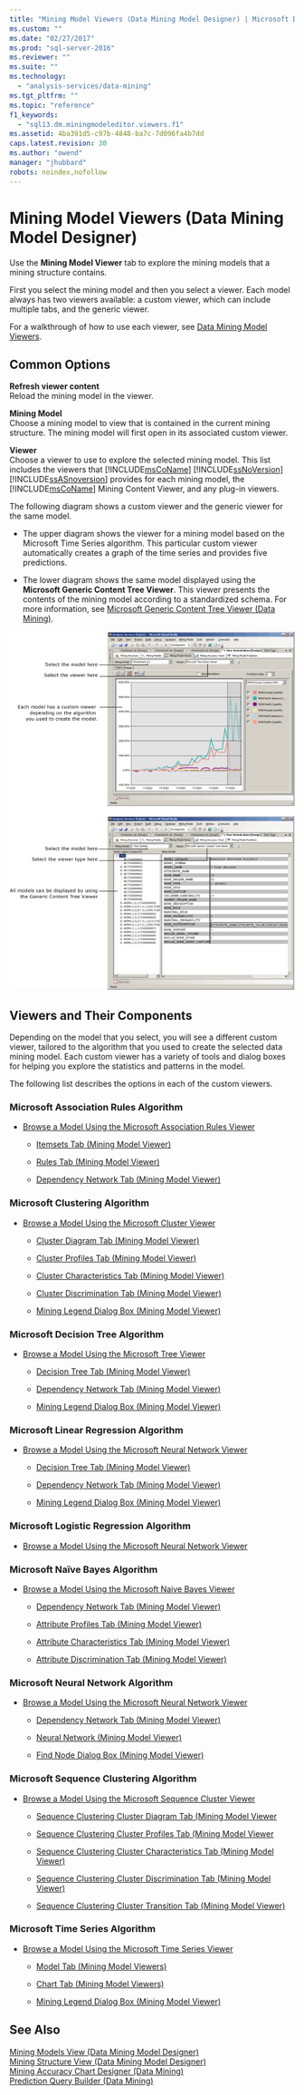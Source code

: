 ```yaml
---
title: "Mining Model Viewers (Data Mining Model Designer) | Microsoft Docs"
ms.custom: ""
ms.date: "02/27/2017"
ms.prod: "sql-server-2016"
ms.reviewer: ""
ms.suite: ""
ms.technology: 
  - "analysis-services/data-mining"
ms.tgt_pltfrm: ""
ms.topic: "reference"
f1_keywords: 
  - "sql13.dm.miningmodeleditor.viewers.f1"
ms.assetid: 4ba391d5-c97b-4848-ba7c-7d096fa4b7dd
caps.latest.revision: 30
ms.author: "owend"
manager: "jhubbard"
robots: noindex,nofollow
---
```

# Mining Model Viewers (Data Mining Model Designer)
  Use the **Mining Model Viewer** tab to explore the mining models that a mining structure contains.  
  
 First you select the mining model and then you select a viewer. Each model always has two viewers available: a custom viewer, which can include multiple tabs, and the generic viewer.  
  
 For a walkthrough of how to use each viewer, see [Data Mining Model Viewers](../analysis-services/data-mining/data-mining-model-viewers.md).  
  
## Common Options  
 **Refresh viewer content**  
 Reload the mining model in the viewer.  
  
 **Mining Model**  
 Choose a mining model to view that is contained in the current mining structure. The mining model will first open in its associated custom viewer.  
  
 **Viewer**  
 Choose a viewer to use to explore the selected mining model. This list includes the viewers that [!INCLUDE[msCoName](../a9notintoc/includes/msconame-md.md)] [!INCLUDE[ssNoVersion](../a9notintoc/includes/ssnoversion-md.md)] [!INCLUDE[ssASnoversion](../a9notintoc/includes/ssasnoversion-md.md)] provides for each mining model, the [!INCLUDE[msCoName](../a9notintoc/includes/msconame-md.md)] Mining Content Viewer, and any plug-in viewers.  
  
 The following diagram shows a custom viewer and the generic viewer for the same model.  
  
-   The upper diagram shows the viewer for a mining model based on the Microsoft Time Series algorithm. This particular custom viewer automatically creates a graph of the time series and provides five predictions.  
  
-   The lower diagram shows the same model displayed using the **Microsoft Generic Content Tree Viewer**. This viewer presents the contents of the mining model according to a standardized schema. For more information, see [Microsoft Generic Content Tree Viewer &#40;Data Mining&#41;](../a9retired/microsoft-generic-content-tree-viewer-data-mining.md).  
  
 ![Overview of mining model designer](../a9retired/media/generic-mining-model-tab1.gif "Overview of mining model designer")  
  
## Viewers and Their Components  
 Depending on the model that you select, you will see a different custom viewer, tailored to the algorithm that you used to create the selected data mining model. Each custom viewer has a variety of tools and dialog boxes for helping you explore the statistics and patterns in the model.  
  
 The following list describes the options in each of the custom viewers.  
  
### Microsoft Association Rules Algorithm  
  
-   [Browse a Model Using the Microsoft Association Rules Viewer](../analysis-services/data-mining/browse-a-model-using-the-microsoft-association-rules-viewer.md)  
  
    -   [Itemsets Tab &#40;Mining Model Viewer&#41;](../a9retired/itemsets-tab-mining-model-viewer.md)  
  
    -   [Rules Tab &#40;Mining Model Viewer&#41;](../a9retired/rules-tab-mining-model-viewer.md)  
  
    -   [Dependency Network Tab &#40;Mining Model Viewer&#41;](../a9retired/dependency-network-tab-mining-model-viewer.md)  
  
### Microsoft Clustering Algorithm  
  
-   [Browse a Model Using the Microsoft Cluster Viewer](../analysis-services/data-mining/browse-a-model-using-the-microsoft-cluster-viewer.md)  
  
    -   [Cluster Diagram Tab &#40;Mining Model Viewer&#41;](../a9retired/cluster-diagram-tab-mining-model-viewer.md)  
  
    -   [Cluster Profiles Tab &#40;Mining Model Viewer&#41;](../a9retired/cluster-profiles-tab-mining-model-viewer.md)  
  
    -   [Cluster Characteristics Tab &#40;Mining Model Viewer&#41;](../a9retired/cluster-characteristics-tab-mining-model-viewer.md)  
  
    -   [Cluster Discrimination Tab &#40;Mining Model Viewer&#41;](../a9retired/cluster-discrimination-tab-mining-model-viewer.md)  
  
    -   [Mining Legend Dialog Box &#40;Mining Model Viewer&#41;](../a9retired/mining-legend-dialog-box-mining-model-viewer.md)  
  
### Microsoft Decision Tree Algorithm  
  
-   [Browse a Model Using the Microsoft Tree Viewer](../analysis-services/data-mining/browse-a-model-using-the-microsoft-tree-viewer.md)  
  
    -   [Decision Tree Tab &#40;Mining Model Viewer&#41;](../a9retired/decision-tree-tab-mining-model-viewer.md)  
  
    -   [Dependency Network Tab &#40;Mining Model Viewer&#41;](../a9retired/dependency-network-tab-mining-model-viewer.md)  
  
    -   [Mining Legend Dialog Box &#40;Mining Model Viewer&#41;](../a9retired/mining-legend-dialog-box-mining-model-viewer.md)  
  
### Microsoft Linear Regression Algorithm  
  
-   [Browse a Model Using the Microsoft Neural Network Viewer](../analysis-services/data-mining/browse-a-model-using-the-microsoft-neural-network-viewer.md)  
  
    -   [Decision Tree Tab &#40;Mining Model Viewer&#41;](../a9retired/decision-tree-tab-mining-model-viewer.md)  
  
    -   [Dependency Network Tab &#40;Mining Model Viewer&#41;](../a9retired/dependency-network-tab-mining-model-viewer.md)  
  
    -   [Mining Legend Dialog Box &#40;Mining Model Viewer&#41;](../a9retired/mining-legend-dialog-box-mining-model-viewer.md)  
  
### Microsoft Logistic Regression Algorithm  
  
-   [Browse a Model Using the Microsoft Neural Network Viewer](../analysis-services/data-mining/browse-a-model-using-the-microsoft-neural-network-viewer.md)  
  
### Microsoft Naïve Bayes Algorithm  
  
-   [Browse a Model Using the Microsoft Naive Bayes Viewer](../analysis-services/data-mining/browse-a-model-using-the-microsoft-naive-bayes-viewer.md)  
  
    -   [Dependency Network Tab &#40;Mining Model Viewer&#41;](../a9retired/dependency-network-tab-mining-model-viewer.md)  
  
    -   [Attribute Profiles Tab &#40;Mining Model Viewer&#41;](../a9retired/attribute-profiles-tab-mining-model-viewer.md)  
  
    -   [Attribute Characteristics Tab &#40;Mining Model Viewer&#41;](../a9retired/attribute-characteristics-tab-mining-model-viewer.md)  
  
    -   [Attribute Discrimination Tab &#40;Mining Model Viewer&#41;](../a9retired/attribute-discrimination-tab-mining-model-viewer.md)  
  
### Microsoft Neural Network Algorithm  
  
-   [Browse a Model Using the Microsoft Neural Network Viewer](../analysis-services/data-mining/browse-a-model-using-the-microsoft-neural-network-viewer.md)  
  
    -   [Dependency Network Tab &#40;Mining Model Viewer&#41;](../a9retired/dependency-network-tab-mining-model-viewer.md)  
  
    -   [Neural Network &#40;Mining Model Viewer&#41;](../a9retired/neural-network-mining-model-viewer.md)  
  
    -   [Find Node Dialog Box &#40;Mining Model Viewer&#41;](../a9retired/find-node-dialog-box-mining-model-viewer.md)  
  
### Microsoft Sequence Clustering Algorithm  
  
-   [Browse a Model Using the Microsoft Sequence Cluster Viewer](../analysis-services/data-mining/browse-a-model-using-the-microsoft-sequence-cluster-viewer.md)  
  
    -   [Sequence Clustering Cluster Diagram Tab &#40;Mining Model Viewer](../a9retired/sequence-clustering-cluster-diagram-tab-mining-model-viewer.md)  
  
    -   [Sequence Clustering Cluster Profiles Tab &#40;Mining Model Viewer](../a9retired/sequence-clustering-cluster-profiles-tab-mining-model-viewer.md)  
  
    -   [Sequence Clustering Cluster Characteristics Tab &#40;Mining Model Viewer&#41;](../a9retired/sequence-clustering-cluster-characteristics-tab-mining-model-viewer.md)  
  
    -   [Sequence Clustering Cluster Discrimination Tab &#40;Mining Model Viewer&#41;](../a9retired/sequence-clustering-cluster-discrimination-tab-mining-model-viewer.md)  
  
    -   [Sequence Clustering Cluster Transition Tab &#40;Mining Model Viewer&#41;](../a9retired/sequence-clustering-cluster-transition-tab-mining-model-viewer.md)  
  
### Microsoft Time Series Algorithm  
  
-   [Browse a Model Using the Microsoft Time Series Viewer](../analysis-services/data-mining/browse-a-model-using-the-microsoft-time-series-viewer.md)  
  
    -   [Model Tab &#40;Mining Model Viewers&#41;](../a9retired/model-tab-mining-model-viewers.md)  
  
    -   [Chart Tab &#40;Mining Model Viewers&#41;](../a9retired/chart-tab-mining-model-viewers.md)  
  
    -   [Mining Legend Dialog Box &#40;Mining Model Viewer&#41;](../a9retired/mining-legend-dialog-box-mining-model-viewer.md)  
  
## See Also  
 [Mining Models View &#40;Data Mining Model Designer&#41;](../a9retired/mining-models-view-data-mining-model-designer.md)   
 [Mining Structure View &#40;Data Mining Model Designer&#41;](../a9retired/mining-structure-view-data-mining-model-designer.md)   
 [Mining Accuracy Chart Designer &#40;Data Mining&#41;](../a9retired/mining-accuracy-chart-designer-data-mining.md)   
 [Prediction Query Builder &#40;Data Mining&#41;](../a9retired/prediction-query-builder-data-mining.md)  
  
  